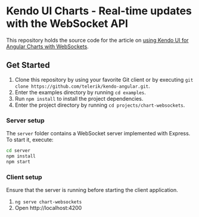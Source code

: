 # Kendo UI Charts - Real-time updates with the WebSocket API

This repository holds the source code for the article on [using Kendo UI for Angular Charts with WebSockets](https://www.telerik.com/kendo-angular-ui/components/charts/how-to/bind-to-websockets/).

## Get Started

1. Clone this repository by using your favorite Git client or by executing `git clone https://github.com/telerik/kendo-angular.git`.
1. Enter the examples directory by running `cd examples`.
1. Run `npm install` to install the project dependencies.
1. Enter the project directory by running `cd projects/chart-websockets`.

### Server setup

The `server` folder contains a WebSocket server implemented with Express. To start it, execute:

```bash
cd server
npm install
npm start
```

### Client setup

Ensure that the server is running before starting the client application.

1. `ng serve chart-websockets`
1. Open http://localhost:4200
